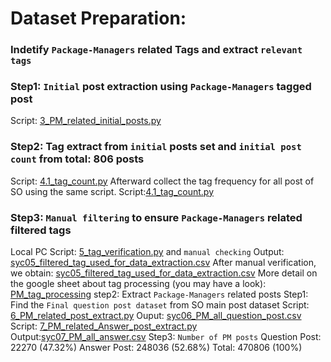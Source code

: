 # Dataset Preparation:


### Indetify `Package-Managers` related Tags and extract `relevant tags` 

### Step1: `Initial` post extraction using `Package-Managers` tagged post
Script: [3_PM_related_initial_posts.py](https://github.com/syful-is/Package-manager-project/blob/master/Scripts/Data_preparation_scripts/3_PM_related_initial_posts.py)

### Step2: Tag extract from `initial` posts set and `initial post count` from total: 806 posts
Script: [4.1_tag_count.py](https://github.com/syful-is/Package-manager-project/blob/master/Scripts/Data_preparation_scripts/4.1_tag_count.py)
Afterward collect the tag frequency for all post of SO using the same script. 
Script:[4.1_tag_count.py](https://github.com/syful-is/Package-manager-project/blob/master/Scripts/Data_preparation_scripts/4.2_tag_count.py)



### Step3: `Manual filtering` to ensure  `Package-Managers` related filtered tags
Local PC Script: [5_tag_verification.py](Replication_package\Scripts\Data_preparation_scripts/5_tag_verification.py) and `manual checking`
Output: [syc05_filtered_tag_used_for_data_extraction.csv](Dataset/syc05_filtered_tag_used_for_data_extraction.csv)
After manual verification, we obtain:
[syc05_filtered_tag_used_for_data_extraction.csv](Dataset/syc05_filtered_tag_used_for_data_extraction.csv)
More detail on the google sheet about tag processing (you may  have a look): [PM_tag_processing](https://docs.google.com/spreadsheets/d/1Mf9nqcKyvouTjQQj598uZRuzcIYUSqBB9UeIiKVy6hA/edit?usp=sharing)
step2: Extract `Package-Managers` related posts
Step1: Find the `Final question post dataset` from SO main post dataset
Script:  [6_PM_related_post_extract.py](Replication_package\Scripts\Data_preparation_scripts/6_PM_related_post_extract.py)
Ouput: [syc06_PM_all_question_post.csv](Dataset/syc06_PM_all_question_post.csv)
Script: [7_PM_related_Answer_post_extract.py](Replication_package\Scripts\Data_preparation_scripts/7_PM_related_Answer_post_extract.py)
Output:[syc07_PM_all_answer.csv](Dataset/syc07_PM_all_answer.csv)
Step3: `Number of PM posts` 
Question Post: 22270 (47.32%)
Answer Post: 248036 (52.68%)
Total: 470806 (100%)

